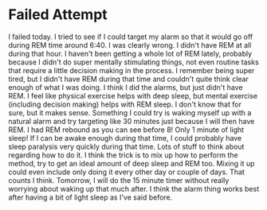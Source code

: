 # Failed Attempt

I failed today. I tried to see if I could target my alarm so that it would go off during REM time around 6:40. I was clearly wrong. I didn't have REM at all during that hour. I haven't been getting a whole lot of REM lately, probably because I didn't do super mentally stimulating things, not even routine tasks that require a little decision making in the process. I remember being super tired, but I didn't have REM during that time and couldn't quite think clear enough of what I was doing. I think I did the alarms, but just didn't have REM. I feel like physical exercise helps with deep sleep, but mental exercise (including decision making) helps with REM sleep. I don't know that for sure, but it makes sense. Something I could try is waking myself up with a natural alarm and try targeting like 30 minutes just because I will then have REM. I had REM rebound as you can see before 8! Only 1 minute of light sleep! If I can be awake enough during that time, I could probably have sleep paralysis very quickly during that time. Lots of stuff to think about regarding how to do it. I think the trick is to mix up how to perform the method, try to get an ideal amount of deep sleep and REM too. Mixing it up could even include only doing it every other day or couple of days. That counts I think. Tomorrow, I will do the 15 minute timer without really worrying about waking up that much after. I think the alarm thing works best after having a bit of light sleep as I've said before.

